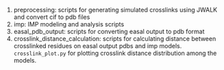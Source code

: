 1. preprocessing: scripts for generating simulated crosslinks using JWALK and convert cif to pdb files
2. imp: IMP modeling and analysis scripts
3. easal_pdb_output: scripts for converting easal output to pdb format 
4. crosslink_distance_calculation: scripts for calculating distance between crosslinked residues on easal output pdbs and imp models. `crosslink_plot.py` for plotting crosslink distance distribution among the models.
